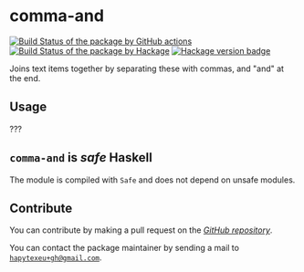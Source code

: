 # comma-and
[![Build Status of the package by GitHub actions](https://github.com/hapytex/comma-and/actions/workflows/build-ci.yml/badge.svg)](https://github.com/hapytex/comma-and/actions/workflows/build-ci.yml)
[![Build Status of the package by Hackage](https://matrix.hackage.haskell.org/api/v2/packages/comma-and/badge)](https://matrix.hackage.haskell.org/#/package/comma-and)
[![Hackage version badge](https://img.shields.io/hackage/v/comma-and.svg)](https://hackage.haskell.org/package/comma-and)

Joins text items together by separating these with commas, and "and" at the end.

## Usage

???

## `comma-and` is *safe* Haskell

The module is compiled with `Safe` and does not depend on unsafe modules.

## Contribute

You can contribute by making a pull request on the [*GitHub repository*](https://github.com/hapytex/comma-and).

You can contact the package maintainer by sending a mail to [`hapytexeu+gh@gmail.com`](mailto:hapytexeu+gh@gmail.com).
